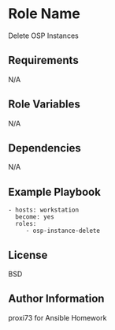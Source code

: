 Role Name
=========

Delete OSP Instances

Requirements
------------

N/A

Role Variables
--------------

N/A

Dependencies
------------

N/A

Example Playbook
----------------

    - hosts: workstation
      become: yes
      roles:
         - osp-instance-delete

License
-------

BSD

Author Information
------------------

proxi73 for Ansible Homework
